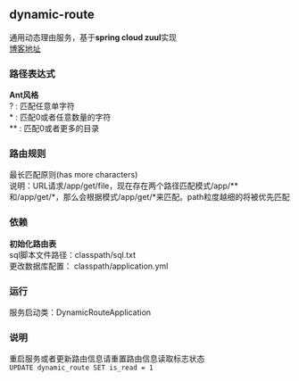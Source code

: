 ## dynamic-route
通用动态理由服务，基于**spring cloud zuul**实现  
[博客地址](https://my.oschina.net/u/2402525/blog/1581210)

### 路径表达式
**Ant风格**  
? : 匹配任意单字符  
\* : 匹配0或者任意数量的字符  
\*\* : 匹配0或者更多的目录

### 路由规则
最长匹配原则(has more characters)  
说明：URL请求/app/get/file，现在存在两个路径匹配模式/app/\*\*和/app/get/*，那么会根据模式/app/get/*来匹配。path粒度越细的将被优先匹配

### 依赖
**初始化路由表**  
sql脚本文件路径：classpath/sql.txt  
更改数据库配置： classpath/application.yml

### 运行
服务启动类：DynamicRouteApplication  

### 说明
重启服务或者更新路由信息请重置路由信息读取标志状态  
``UPDATE dynamic_route SET is_read = 1``
